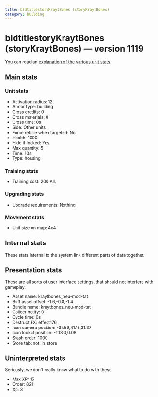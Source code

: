 ```yaml
---
title: bldtitlestoryKraytBones (storyKraytBones)
category: building
---
```


# bldtitlestoryKraytBones (storyKraytBones) — version 1119

You can read an [explanation  of the various unit stats](unitexplained.md).

## Main stats

### Unit stats

  * Activation radius: 12
  * Armor type: building
  * Cross credits: 0
  * Cross materials: 0
  * Cross time: 0s
  * Side: Other units
  * Force reticle when targeted: No
  * Health: 1000
  * Hide if locked: Yes
  * Max quantity: 5
  * Time: 10s
  * Type: housing

### Training stats

  * Training cost: 200 All.

### Upgrading stats

  * Upgrade requirements: Nothing

### Movement stats

  * Unit size on map: 4x4

## Internal stats

These stats internal to the system link different parts of data together.


## Presentation stats

These are all sorts of user interface settings, that should not interfere with gameplay.

  * Asset name: kraytbones_neu-mod-tat
  * Buff asset offset: -1.6,-0.8,-1.4
  * Bundle name: kraytbones_neu-mod-tat
  * Collect notify: 0
  * Cycle time: 0s
  * Destruct FX: effect176
  * Icon camera position: -37.59,41.15,31.37
  * Icon lookat position: -1.13,0,0.08
  * Stash order: 1000
  * Store tab: not_in_store

## Uninterpreted stats

Seriously, we don't really know what to do with these.

  * Max XP: 15
  * Order: 821
  * Xp: 3


